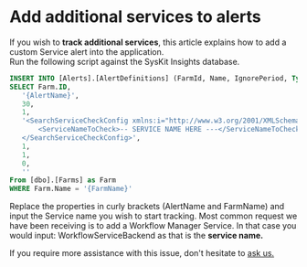 # Add additional services to alerts

If you wish to **track additional services**, this article explains how to add a custom Service alert into the application.  
Run the following script against the SysKit Insights database.

```sql
INSERT INTO [Alerts].[AlertDefinitions] (FarmId, Name, IgnorePeriod, Type, Configuration, Enabled, SendToDefaultEmail, SendToAdditionalEmails, AdditionalEmailRecipients)
SELECT Farm.ID,
   '{AlertName}',
   30,
   1,
   '<SearchServiceCheckConfig xmlns:i="http://www.w3.org/2001/XMLSchema-instance" xmlns="http://schemas.datacontract.org/2004/07/SysKit.Insights.Business.Alerting.CreateConfigurations">
       <ServiceNameToCheck>-- SERVICE NAME HERE ---</ServiceNameToCheck>
   </SearchServiceCheckConfig>',
   1,
   1,
   0,
   ''
From [dbo].[Farms] as Farm
WHERE Farm.Name = '{FarmName}'
```

Replace the properties in curly brackets \(AlertName and FarmName\) and input the Service name you wish to start tracking. Most common request we have been receiving is to add a Workflow Manager Service. In that case you would input: WorkflowServiceBackend as that is the **service name.**

If you require more assistance with this issue, don't hesitate to [ask us.](https://www.syskit.com/company/contact-us/)

